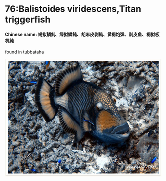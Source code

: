 # 76:Balistoides viridescens,Titan triggerfish

#### Chinese name: 褐拟鳞鲀、绿拟鳞鲀、胡麻皮剥鲀、黄褐炮弹、剥皮鱼、褐拟板机鲀

found in tubbataha

![](../../.gitbook/assets/balistoides-viridescens.jpg)

